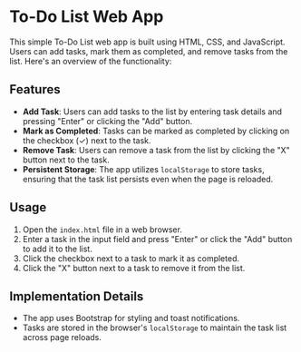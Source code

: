 # To-Do List Web App

This simple To-Do List web app is built using HTML, CSS, and JavaScript. Users can add tasks, mark them as completed, and remove tasks from the list. Here's an overview of the functionality:

## Features

- **Add Task**: Users can add tasks to the list by entering task details and pressing "Enter" or clicking the "Add" button.
- **Mark as Completed**: Tasks can be marked as completed by clicking on the checkbox (✓) next to the task.
- **Remove Task**: Users can remove a task from the list by clicking the "X" button next to the task.
- **Persistent Storage**: The app utilizes `localStorage` to store tasks, ensuring that the task list persists even when the page is reloaded.

## Usage

1. Open the `index.html` file in a web browser.
2. Enter a task in the input field and press "Enter" or click the "Add" button to add it to the list.
3. Click the checkbox next to a task to mark it as completed.
4. Click the "X" button next to a task to remove it from the list.

## Implementation Details

- The app uses Bootstrap for styling and toast notifications.
- Tasks are stored in the browser's `localStorage` to maintain the task list across page reloads.


